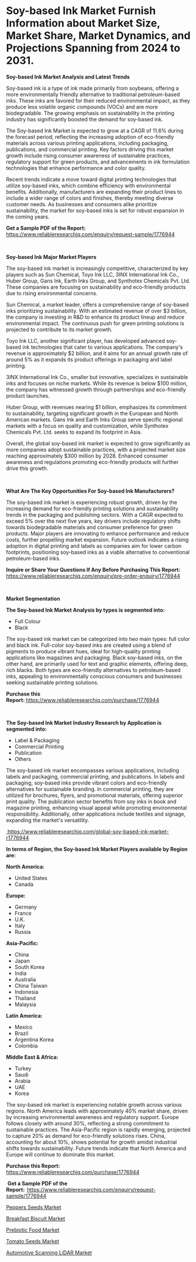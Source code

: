 <p><h1>Soy-based Ink Market Furnish Information about Market Size, Market Share, Market Dynamics, and Projections Spanning from 2024 to 2031.</h1></p><p><strong>Soy-based Ink Market Analysis and Latest Trends</strong></p>
<p><p>Soy-based ink is a type of ink made primarily from soybeans, offering a more environmentally friendly alternative to traditional petroleum-based inks. These inks are favored for their reduced environmental impact, as they produce less volatile organic compounds (VOCs) and are more biodegradable. The growing emphasis on sustainability in the printing industry has significantly boosted the demand for soy-based ink.</p><p>The Soy-based Ink Market is expected to grow at a CAGR of 11.6% during the forecast period, reflecting the increasing adoption of eco-friendly materials across various printing applications, including packaging, publications, and commercial printing. Key factors driving this market growth include rising consumer awareness of sustainable practices, regulatory support for green products, and advancements in ink formulation technologies that enhance performance and color quality.</p><p>Recent trends indicate a move toward digital printing technologies that utilize soy-based inks, which combine efficiency with environmental benefits. Additionally, manufacturers are expanding their product lines to include a wider range of colors and finishes, thereby meeting diverse customer needs. As businesses and consumers alike prioritize sustainability, the market for soy-based inks is set for robust expansion in the coming years.</p></p>
<p><strong>Get a Sample PDF of the Report:&nbsp;</strong> <a href="https://www.reliableresearchiq.com/enquiry/request-sample/1776944?utm_campaign=1138&utm_medium=2&utm_source=Github&utm_content=ia&utm_term=09102024&utm_id=soy-based-ink">https://www.reliableresearchiq.com/enquiry/request-sample/1776944</a></p>
<p>&nbsp;</p>
<p><strong>Soy-based Ink Major Market Players</strong></p>
<p><p>The soy-based ink market is increasingly competitive, characterized by key players such as Sun Chemical, Toyo Ink LLC, 3INX International Ink Co., Huber Group, Gans Ink, Earth Inks Group, and Synthotex Chemicals Pvt. Ltd. These companies are focusing on sustainability and eco-friendly products due to rising environmental concerns.</p><p>Sun Chemical, a market leader, offers a comprehensive range of soy-based inks prioritizing sustainability. With an estimated revenue of over $3 billion, the company is investing in R&D to enhance its product lineup and reduce environmental impact. The continuous push for green printing solutions is projected to contribute to its market growth.</p><p>Toyo Ink LLC, another significant player, has developed advanced soy-based ink technologies that cater to various applications. The company's revenue is approximately $2 billion, and it aims for an annual growth rate of around 5% as it expands its product offerings in packaging and label printing.</p><p>3INX International Ink Co., smaller but innovative, specializes in sustainable inks and focuses on niche markets. While its revenue is below $100 million, the company has witnessed growth through partnerships and eco-friendly product launches.</p><p>Huber Group, with revenues nearing $1 billion, emphasizes its commitment to sustainability, targeting significant growth in the European and North American markets. Gans Ink and Earth Inks Group serve specific regional markets with a focus on quality and customization, while Synthotex Chemicals Pvt. Ltd. seeks to expand its footprint in Asia.</p><p>Overall, the global soy-based ink market is expected to grow significantly as more companies adopt sustainable practices, with a projected market size reaching approximately $300 million by 2028. Enhanced consumer awareness and regulations promoting eco-friendly products will further drive this growth.</p></p>
<p>&nbsp;</p>
<p><strong>What Are The Key Opportunities For Soy-based Ink Manufacturers?</strong></p>
<p><p>The soy-based ink market is experiencing robust growth, driven by the increasing demand for eco-friendly printing solutions and sustainability trends in the packaging and publishing sectors. With a CAGR expected to exceed 5% over the next five years, key drivers include regulatory shifts towards biodegradable materials and consumer preference for green products. Major players are innovating to enhance performance and reduce costs, further propelling market expansion. Future outlook indicates a rising adoption in digital printing and labels as companies aim for lower carbon footprints, positioning soy-based inks as a viable alternative to conventional petroleum-based inks.</p></p>
<p><strong>Inquire or Share Your Questions If Any Before Purchasing This Report:</strong> <a href="https://www.reliableresearchiq.com/enquiry/pre-order-enquiry/1776944?utm_campaign=1138&utm_medium=2&utm_source=Github&utm_content=ia&utm_term=09102024&utm_id=soy-based-ink">https://www.reliableresearchiq.com/enquiry/pre-order-enquiry/1776944</a></p>
<p>&nbsp;</p>
<p><strong>Market Segmentation</strong></p>
<p><strong>The Soy-based Ink Market Analysis by types is segmented into:</strong></p>
<p><ul><li>Full Colour</li><li>Black</li></ul></p>
<p><p>The soy-based ink market can be categorized into two main types: full color and black ink. Full-color soy-based inks are created using a blend of pigments to produce vibrant hues, ideal for high-quality printing applications like magazines and packaging. Black soy-based inks, on the other hand, are primarily used for text and graphic elements, offering deep, rich blacks. Both types are eco-friendly alternatives to petroleum-based inks, appealing to environmentally conscious consumers and businesses seeking sustainable printing solutions.</p></p>
<p><strong>Purchase this Report:&nbsp;</strong><a href="https://www.reliableresearchiq.com/purchase/1776944?utm_campaign=1138&utm_medium=2&utm_source=Github&utm_content=ia&utm_term=09102024&utm_id=soy-based-ink">https://www.reliableresearchiq.com/purchase/1776944</a></p>
<p>&nbsp;</p>
<p><strong>The Soy-based Ink Market Industry Research by Application is segmented into:</strong></p>
<p><ul><li>Label & Packaging</li><li>Commercial Printing</li><li>Publication</li><li>Others</li></ul></p>
<p><p>The soy-based ink market encompasses various applications, including labels and packaging, commercial printing, and publications. In labels and packaging, soy-based inks provide vibrant colors and eco-friendly alternatives for sustainable branding. In commercial printing, they are utilized for brochures, flyers, and promotional materials, offering superior print quality. The publication sector benefits from soy inks in book and magazine printing, enhancing visual appeal while promoting environmental responsibility. Additionally, other applications include textiles and signage, expanding the market's versatility.</p></p>
<p><a href="https://www.reliableresearchiq.com/global-soy-based-ink-market-r1776944?utm_campaign=1138&utm_medium=2&utm_source=Github&utm_content=ia&utm_term=09102024&utm_id=soy-based-ink">&nbsp;https://www.reliableresearchiq.com/global-soy-based-ink-market-r1776944</a></p>
<p><strong>In terms of Region, the Soy-based Ink Market Players available by Region are:</strong></p>
<p>
    <p> <strong> North America: </strong>
        <ul>
            <li>United States</li>
            <li>Canada</li>
        </ul>
        </p> 
    <p> <strong> Europe: </strong>
        <ul>
            <li>Germany</li>
            <li>France</li>
            <li>U.K.</li>
            <li>Italy</li>
            <li>Russia</li>
        </ul>
        </p> 
    <p> <strong> Asia-Pacific: </strong>
        <ul>
            <li>China</li>
            <li>Japan</li>
            <li>South Korea</li>
            <li>India</li>
            <li>Australia</li>
            <li>China Taiwan</li>
            <li>Indonesia</li>
            <li>Thailand</li>
            <li>Malaysia</li>
        </ul>
        </p> 
    <p> <strong> Latin America: </strong>
        <ul>
            <li>Mexico</li>
            <li>Brazil</li>
            <li>Argentina Korea</li>
            <li>Colombia</li>
        </ul>
        </p> 
    <p> <strong> Middle East & Africa: </strong>
        <ul>
            <li>Turkey</li>
            <li>Saudi</li>
            <li>Arabia</li>
            <li>UAE</li>
            <li>Korea</li>
        </ul>
    </p>
    </p>
<p><p>The soy-based ink market is experiencing notable growth across various regions. North America leads with approximately 40% market share, driven by increasing environmental awareness and regulatory support. Europe follows closely with around 30%, reflecting a strong commitment to sustainable practices. The Asia-Pacific region is rapidly emerging, projected to capture 20% as demand for eco-friendly solutions rises. China, accounting for about 10%, shows potential for growth amidst industrial shifts towards sustainability. Future trends indicate that North America and Europe will continue to dominate this market.</p></p>
<p><strong>Purchase this Report: </strong><a href="https://www.reliableresearchiq.com/purchase/1776944?utm_campaign=1138&utm_medium=2&utm_source=Github&utm_content=ia&utm_term=09102024&utm_id=soy-based-ink">https://www.reliableresearchiq.com/purchase/1776944</a></p>
<p>&nbsp;<strong>Get a Sample PDF of the Report:&nbsp;&nbsp;</strong><a href="https://www.reliableresearchiq.com/enquiry/request-sample/1776944?utm_campaign=1138&utm_medium=2&utm_source=Github&utm_content=ia&utm_term=09102024&utm_id=soy-based-ink">https://www.reliableresearchiq.com/enquiry/request-sample/1776944</a></p>
<p><strong></strong></p>
<p><p><a href="https://www.linkedin.com/pulse/peppers-seeds-market-global-insights-regional-analysis-2024-it6ge?utm_campaign=1138&utm_medium=2&utm_source=Github&utm_content=ia&utm_term=09102024&utm_id=soy-based-ink">Peppers Seeds Market</a></p><p><a href="https://issuu.com/reportprime-2/docs/breakfast-biscuit-market-size-2030._eee8e2d24487fd?utm_campaign=1138&utm_medium=2&utm_source=Github&utm_content=ia&utm_term=09102024&utm_id=soy-based-ink">Breakfast Biscuit Market</a></p><p><a href="https://issuu.com/reportprime-2/docs/prebiotic-food-market-size-2030.ppt_34b1eef45778c9?utm_campaign=1138&utm_medium=2&utm_source=Github&utm_content=ia&utm_term=09102024&utm_id=soy-based-ink">Prebiotic Food Market</a></p><p><a href="https://www.linkedin.com/pulse/tomato-seeds-market-analysis-product-segmentation-regional-oc3he?utm_campaign=1138&utm_medium=2&utm_source=Github&utm_content=ia&utm_term=09102024&utm_id=soy-based-ink">Tomato Seeds Market</a></p><p><a href="https://github.com/sakalstgliemsk/Market-Research-Report-List-1/blob/main/automotive-scanning-lidar-market.md?utm_campaign=1138&utm_medium=2&utm_source=Github&utm_content=ia&utm_term=09102024&utm_id=soy-based-ink">Automotive Scanning LiDAR Market</a></p></p>